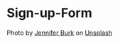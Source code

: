 # Sign-up-Form

Photo by <a href="https://unsplash.com/@jenandjoon?utm_content=creditCopyText&utm_medium=referral&utm_source=unsplash">Jennifer Burk</a> on <a href="https://unsplash.com/photos/green-fern-plant-in-close-up-photography-SA00UxuXIHA?utm_content=creditCopyText&utm_medium=referral&utm_source=unsplash">Unsplash</a>
  